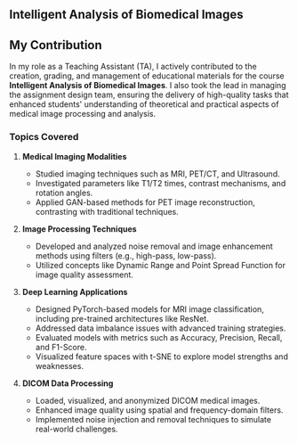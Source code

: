 ## Intelligent Analysis of Biomedical Images
## My Contribution

In my role as a Teaching Assistant (TA), I actively contributed to the creation, grading, and management of educational materials for the course **Intelligent Analysis of Biomedical Images**. I also took the lead in managing the assignment design team, ensuring the delivery of high-quality tasks that enhanced students' understanding of theoretical and practical aspects of medical image processing and analysis.

### Topics Covered

1. **Medical Imaging Modalities**
   - Studied imaging techniques such as MRI, PET/CT, and Ultrasound.
   - Investigated parameters like T1/T2 times, contrast mechanisms, and rotation angles.
   - Applied GAN-based methods for PET image reconstruction, contrasting with traditional techniques.

2. **Image Processing Techniques**
   - Developed and analyzed noise removal and image enhancement methods using filters (e.g., high-pass, low-pass).
   - Utilized concepts like Dynamic Range and Point Spread Function for image quality assessment.

3. **Deep Learning Applications**
   - Designed PyTorch-based models for MRI image classification, including pre-trained architectures like ResNet.
   - Addressed data imbalance issues with advanced training strategies.
   - Evaluated models with metrics such as Accuracy, Precision, Recall, and F1-Score.
   - Visualized feature spaces with t-SNE to explore model strengths and weaknesses.

4. **DICOM Data Processing**
   - Loaded, visualized, and anonymized DICOM medical images.
   - Enhanced image quality using spatial and frequency-domain filters.
   - Implemented noise injection and removal techniques to simulate real-world challenges.

